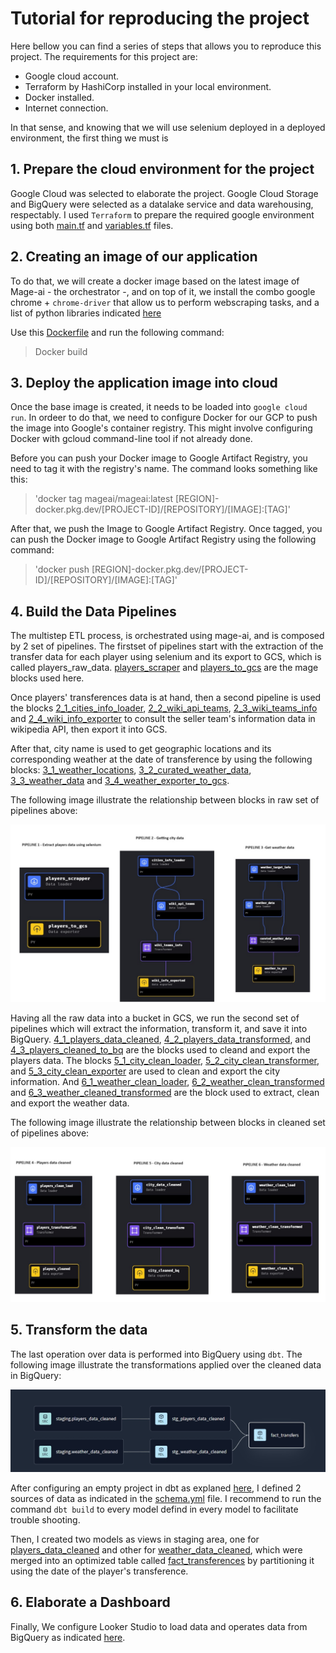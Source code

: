 # Tutorial for reproducing the project

Here bellow you can find a series of steps that allows you to reproduce this project. The requirements for this project are:

- Google cloud account.
- Terraform by HashiCorp installed in your local environment.
- Docker installed.
- Internet connection.

In that sense, and knowing that we will use selenium deployed in a deployed environment, the first thing we must is 

## 1. Prepare the cloud environment for the project

Google Cloud was selected to elaborate the project. Google Cloud Storage and BigQuery were selected as a datalake service and data warehousing, respectably. I used `Terraform` to prepare the required google environment using both [main.tf](https://github.com/bizzaccelerator/Footballers-transfers-Insights/blob/main/infra_terraform/main.tf) and [variables.tf](https://github.com/bizzaccelerator/Footballers-transfers-Insights/blob/main/infra_terraform/variables.tf) files. 

## 2. Creating an image of our application

To do that, we will create a docker image based on the latest image of Mage-ai - the orchestrator -, and on top of it, we install the combo google chrome + `chrome-driver` that allow us to perform webscraping tasks, and a list of python libraries indicated [here](https://github.com/bizzaccelerator/Footballers-transfers-Insights/blob/main/requirements.txt)

Use this [Dockerfile](https://github.com/bizzaccelerator/Footballers-transfers-Insights/blob/main/Dockerfile) and run the following command:

> Docker build

## 3. Deploy the application image into cloud

Once the base image is created, it needs to be loaded into `google cloud run`. In ordeer to do that, we need to configure Docker for our GCP to push the image into Google's container registry. This might involve configuring Docker with gcloud command-line tool if not already done.

Before you can push your Docker image to Google Artifact Registry, you need to tag it with the registry's name. The command looks something like this: 

> 'docker tag mageai/mageai:latest [REGION]-docker.pkg.dev/[PROJECT-ID]/[REPOSITORY]/[IMAGE]:[TAG]'

After that, we push the Image to Google Artifact Registry. Once tagged, you can push the Docker image to Google Artifact Registry using the following command: 

> 'docker push [REGION]-docker.pkg.dev/[PROJECT-ID]/[REPOSITORY]/[IMAGE]:[TAG]'

## 4. Build the Data Pipelines

The multistep ETL process, is orchestrated using mage-ai, and is composed by 2 set of pipelines. The firstset of pipelines start with the extraction of the transfer data for each player using selenium and its export to GCS, which is called players_raw_data. [players_scraper](https://github.com/bizzaccelerator/Footballers-transfers-Insights/blob/main/mage_blocks/1_1_players_scraper.py) and [players_to_gcs](https://github.com/bizzaccelerator/Footballers-transfers-Insights/blob/main/mage_blocks/1_2_players_to_gcs.py) are the mage blocks used here. 

Once players' transferences data is at hand, then a second pipeline is used the blocks [2_1_cities_info_loader](https://github.com/bizzaccelerator/Footballers-transfers-Insights/blob/main/mage_blocks/2_1_cities_info_loader.py), [2_2_wiki_api_teams](https://github.com/bizzaccelerator/Footballers-transfers-Insights/blob/main/mage_blocks/2_2_wiki_api_teams.py), [2_3_wiki_teams_info](https://github.com/bizzaccelerator/Footballers-transfers-Insights/blob/main/mage_blocks/2_3_wiki_teams_info.py) and [2_4_wiki_info_exporter](https://github.com/bizzaccelerator/Footballers-transfers-Insights/blob/main/mage_blocks/2_4_wiki_info_exporter.py) to consult the seller team's information data in wikipedia API, then export it into GCS.

After that, city name is used to get geographic locations and its corresponding weather at the date of transference by using the following blocks: [3_1_weather_locations](https://github.com/bizzaccelerator/Footballers-transfers-Insights/blob/main/mage_blocks/3_1_weather_locations.py), [3_2_curated_weather_data](https://github.com/bizzaccelerator/Footballers-transfers-Insights/blob/main/mage_blocks/3_2_curated_weather_data.py), [3_3_weather_data](https://github.com/bizzaccelerator/Footballers-transfers-Insights/blob/main/mage_blocks/3_3_weather_data.py) and [3_4_weather_exporter_to_gcs](https://github.com/bizzaccelerator/Footballers-transfers-Insights/blob/main/mage_blocks/3_4_weather_exporter_to_gcs.py). 

The following image illustrate the relationship between blocks in raw set of pipelines above:

![Raw data pipelines](https://github.com/bizzaccelerator/Footballers-transfers-Insights/blob/main/Images/Raw%20pipelines.jpg)

Having all the raw data into a bucket in GCS, we run the second set of pipelines which will extract the information, transform it, and save it into BigQuery. [4_1_players_data_cleaned](https://github.com/bizzaccelerator/Footballers-transfers-Insights/blob/main/mage_blocks/4_1_players_data_cleaned.py), [4_2_players_data_transformed](https://github.com/bizzaccelerator/Footballers-transfers-Insights/blob/main/mage_blocks/4_2_players_data_transformed.py), and [4_3_players_cleaned_to_bq](https://github.com/bizzaccelerator/Footballers-transfers-Insights/blob/main/mage_blocks/4_3_players_cleaned_to_bq.py) are the blocks used to cleand and export the players data. The blocks [5_1_city_clean_loader](https://github.com/bizzaccelerator/Footballers-transfers-Insights/blob/main/mage_blocks/5_1_city_clean_loader.py), [5_2_city_clean_transformer](https://github.com/bizzaccelerator/Footballers-transfers-Insights/blob/main/mage_blocks/5_2_city_clean_transformer.py), and [5_3_city_clean_exporter](https://github.com/bizzaccelerator/Footballers-transfers-Insights/blob/main/mage_blocks/5_3_city_clean_exporter.py) are used to clean and export the city information. And [6_1_weather_clean_loader](https://github.com/bizzaccelerator/Footballers-transfers-Insights/blob/main/mage_blocks/6_1_weather_clean_loader.py), [6_2_weather_clean_transformed](https://github.com/bizzaccelerator/Footballers-transfers-Insights/blob/main/mage_blocks/6_2_weather_clean_transformed.py) and [6_3_weather_cleaned_transformed](https://github.com/bizzaccelerator/Footballers-transfers-Insights/blob/main/mage_blocks/6_3_weather_cleaned_transformed.py) are the block used to extract, clean and export the weather data.

The following image illustrate the relationship between blocks in cleaned set of pipelines above:

![Cleaned data pipelines](https://github.com/bizzaccelerator/Footballers-transfers-Insights/blob/main/Images/Cleaned%20pipelines.jpg)

## 5. Transform the data 

The last operation over data is performed into BigQuery using `dbt`. The following image illustrate the transformations applied over the cleaned data in BigQuery:

![DAG in dbt](https://github.com/bizzaccelerator/Footballers-transfers-Insights/blob/main/Images/DAG_dbt.jpg)

After configuring an empty project in dbt as explaned [here](https://docs.getdbt.com/guides/bigquery), I defined 2 sources of data as indicated in the [schema.yml](https://github.com/bizzaccelerator/Footballers-transfers-Insights/blob/main/Analytics-dezoomcamp/Footballers-transferences/models/staging/schema.yml) file. I recommend to run the command `dbt build` to every model defind in every model to facilitate trouble shooting.

Then, I created two models as views in staging area, one for [players_data_cleaned](https://github.com/bizzaccelerator/Footballers-transfers-Insights/blob/main/Analytics-dezoomcamp/Footballers-transferences/models/staging/stg_players_data_cleaned.sql) and other for [weather_data_cleaned](https://github.com/bizzaccelerator/Footballers-transfers-Insights/blob/main/Analytics-dezoomcamp/Footballers-transferences/models/staging/stg_weather_data_cleaned.sql), which were merged into an optimized table called [fact_transferences](https://github.com/bizzaccelerator/Footballers-transfers-Insights/blob/main/Analytics-dezoomcamp/Footballers-transferences/models/core/fact_transfers.sql) by partitioning it using the date of the player's transference.

## 6. Elaborate a Dashboard

Finally, We configure Looker Studio to load data and operates data from BigQuery as indicated [here](https://support.google.com/looker-studio/answer/9171315?hl=en).